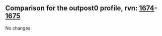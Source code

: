 ## Comparison for the outpost0 profile, rvn: [1674](https://github.com/PRO100KatYT/FortniteProfileRevisions/tree/main/profiles/outpost0/1674%20outpost0.json)-[1675](https://github.com/PRO100KatYT/FortniteProfileRevisions/tree/main/profiles/outpost0/1675%20outpost0.json)

No changes
